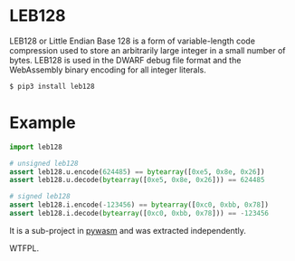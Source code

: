 # LEB128

LEB128 or Little Endian Base 128 is a form of variable-length code compression used to store an arbitrarily large integer in a small number of bytes. LEB128 is used in the DWARF debug file format and the WebAssembly binary encoding for all integer literals.

```sh
$ pip3 install leb128
```

# Example

```py
import leb128

# unsigned leb128
assert leb128.u.encode(624485) == bytearray([0xe5, 0x8e, 0x26])
assert leb128.u.decode(bytearray([0xe5, 0x8e, 0x26])) == 624485

# signed leb128
assert leb128.i.encode(-123456) == bytearray([0xc0, 0xbb, 0x78])
assert leb128.i.decode(bytearray([0xc0, 0xbb, 0x78])) == -123456
```

It is a sub-project in [pywasm](https://github.com/mohanson/pywasm) and was extracted independently.

WTFPL.
